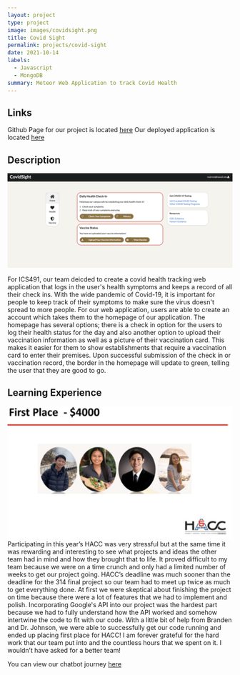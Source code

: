 ```yaml
---
layout: project
type: project
image: images/covidsight.png
title: Covid Sight
permalink: projects/covid-sight
date: 2021-10-14
labels:
  - Javascript
  - MongoDB
summary: Meteor Web Application to track Covid Health
---
```


## Links 

Github Page for our project is located [here](https://covid-sight.github.io/)
Our deployed application is located [here](https://covid-sight.meteorapp.com/#/)

## Description
<img class="ui medium right floated rounded image" src="/images/covidsightHome.png">

For ICS491, our team deicded to create a covid health tracking web application that logs in the user's health symptoms and keeps a record of all their check ins. With the wide pandemic of Covid-19, it is important for people to keep track of their symptoms to make sure the virus doesn't spread to more people. For our web application, users are able to create an account which takes them to the homepage of our application. The homepage has several options; there is a check in option for the users to log their health status for the day and also another option to upload their vaccination information as well as a picture of their vaccination card. This makes it easier for them to show establishments that require a vaccination card to enter their premises. Upon successful submission of the check in or vaccination record, the border in the homepage will update to green, telling the user that they are good to go. 

## Learning Experience

<img class="ui medium left floated rounded image" src="/images/firstplace.png">
Participating in this year’s HACC was very stressful but at the same time it was rewarding and interesting to see what projects and ideas the other team had in mind and how they brought that to life. It proved difficult to my team because we were on a time crunch and only had a limited number of weeks to get our project going. HACC’s deadline was much sooner than the deadline for the 314 final project so our team had to meet up twice as much to get everything done. At first we were skeptical about finishing the project on time because there were a lot of features that we had to implement and polish. Incorporating Google's API into our project was the hardest part because we had to fully understand how the API worked and somehow intertwine the code to fit with our code. With a little bit of help from Branden and Dr. Johnson, we were able to successfully get our code running and ended up placing first place for HACC! I am forever grateful for the hard work that our team put into and the countless hours that we spent on it. I wouldn’t have asked for a better team!

You can view our chatbot journey [here](https://devpost.com/software/overeasi)
